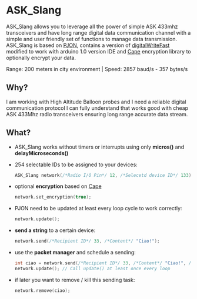 ASK_Slang 
====
ASK_Slang allows you to leverage all the power of simple ASK 433mhz transceivers and have long range digital data communication channel with a simple and user friendly set of functions to manage data transmission. ASK_Slang is based on [PJON](https://github.com/gioblu/PJON), contains a version of [digitalWriteFast](https://github.com/mpflaga/Arduino-digitalWriteFast) modified to work with arduino 1.0 version IDE and [Cape](https://github.com/gioblu/Cape) encryption library to optionally encrypt your data.

Range: 200 meters in city environment | Speed: 2857 baud/s - 357 bytes/s

## Why?
I am working with High Altitude Balloon probes and I need a reliable digital communication protocol I can fully understand that works good with cheap ASK 433Mhz radio transceivers ensuring long range accurate data stream.

## What?

* ASK_Slang works without timers or interrupts using only **micros()** and **delayMicroseconds()**
* 254 selectable IDs to be assigned to your devices:
  ```cpp  
  ASK_Slang network(/*Radio I/O Pin*/ 12, /*Selecetd device ID*/ 133);
  ```
  
* optional **encryption** based on [Cape](https://github.com/gioblu/Cape)
  ```cpp
  network.set_encryption(true); 
  ```
* PJON need to be updated at least every loop cycle to work correctly:

  ```cpp
  network.update();
  ```
* **send a string** to a certain device:
  ```cpp
  network.send(/*Recipient ID*/ 33, /*Content*/ "Ciao!"); 
  ```

* use the **packet manager** and schedule a sending:
  ```cpp
  int ciao = network.send(/*Recipient ID*/ 33, /*Content*/ "Ciao!", /*Interval*/ 1000); 
  network.update(); // Call update() at least once every loop 
  ```
* if later you want to remove / kill this sending task:

  ```cpp
  network.remove(ciao);
  ```
